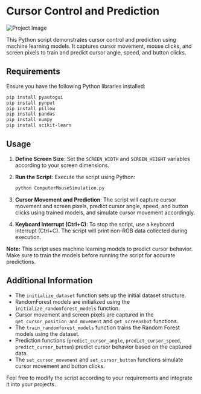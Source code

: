 # Cursor Control and Prediction

![Project Image](https://media.licdn.com/dms/image/sync/D5627AQEGcYDpr7U6vw/articleshare-shrink_480/0/1704080717753?e=1704794400&v=beta&t=sU2vkllTktipTRm8c12l-WmHMMkE1O8d084NDtpsqZw)

This Python script demonstrates cursor control and prediction using machine learning models. It captures cursor movement, mouse clicks, and screen pixels to train and predict cursor angle, speed, and button clicks.

## Requirements

Ensure you have the following Python libraries installed:

```bash
pip install pyautogui
pip install pynput
pip install pillow
pip install pandas
pip install numpy
pip install scikit-learn
```

## Usage

1. **Define Screen Size**: Set the `SCREEN_WIDTH` and `SCREEN_HEIGHT` variables according to your screen dimensions.

2. **Run the Script**: Execute the script using Python:

   ```bash
   python ComputerMouseSimulation.py
   ```

3. **Cursor Movement and Prediction**: The script will capture cursor movement and screen pixels, predict cursor angle, speed, and button clicks using trained models, and simulate cursor movement accordingly.

4. **Keyboard Interrupt (Ctrl+C)**: To stop the script, use a keyboard interrupt (Ctrl+C). The script will print non-RGB data collected during execution.

**Note:** This script uses machine learning models to predict cursor behavior. Make sure to train the models before running the script for accurate predictions.

## Additional Information

- The `initialize_dataset` function sets up the initial dataset structure.
- RandomForest models are initialized using the `initialize_randomforest_models` function.
- Cursor movement and screen pixels are captured in the `get_cursor_position_and_movement` and `get_screenshot` functions.
- The `train_randomforest_models` function trains the Random Forest models using the dataset.
- Prediction functions (`predict_cursor_angle`, `predict_cursor_speed`, `predict_cursor_button`) predict cursor behavior based on the captured data.
- The `set_cursor_movement` and `set_cursor_button` functions simulate cursor movement and button clicks.

Feel free to modify the script according to your requirements and integrate it into your projects.
